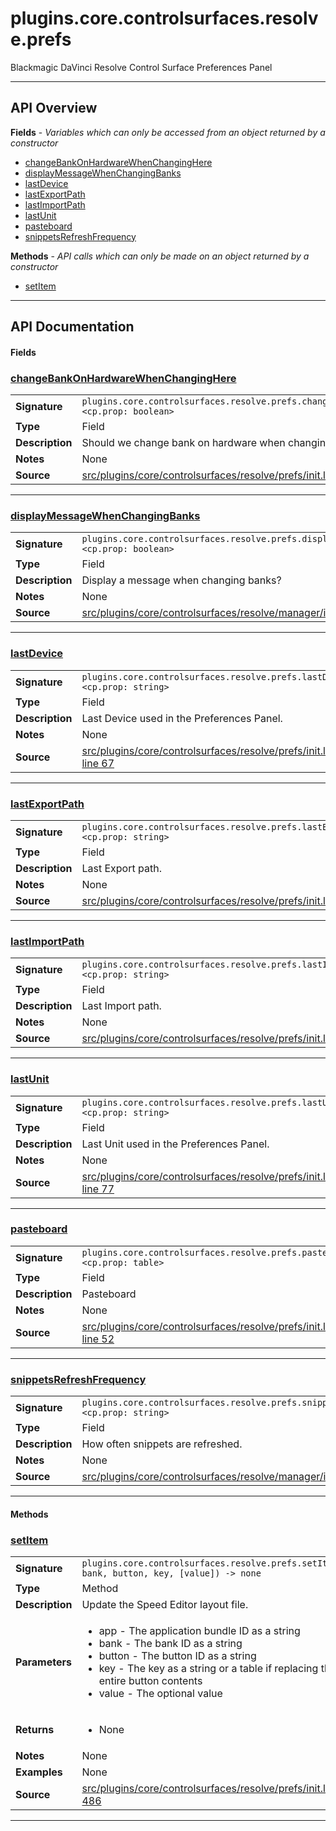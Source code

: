 # plugins.core.controlsurfaces.resolve.prefs

Blackmagic DaVinci Resolve Control Surface Preferences Panel

---

## API Overview
**Fields** - _Variables which can only be accessed from an object returned by a constructor_
 * [changeBankOnHardwareWhenChangingHere](#changebankonhardwarewhenchanginghere)
 * [displayMessageWhenChangingBanks](#displaymessagewhenchangingbanks)
 * [lastDevice](#lastdevice)
 * [lastExportPath](#lastexportpath)
 * [lastImportPath](#lastimportpath)
 * [lastUnit](#lastunit)
 * [pasteboard](#pasteboard)
 * [snippetsRefreshFrequency](#snippetsrefreshfrequency)

**Methods** - _API calls which can only be made on an object returned by a constructor_
 * [setItem](#setitem)


---

## API Documentation

#### Fields


### [changeBankOnHardwareWhenChangingHere](#changebankonhardwarewhenchanginghere)

|                                             |                                                                                     |
| --------------------------------------------|-------------------------------------------------------------------------------------|
| **Signature**                               | `plugins.core.controlsurfaces.resolve.prefs.changeBankOnHardwareWhenChangingHere <cp.prop: boolean>`                                                                    |
| **Type**                                    | Field                                                                     |
| **Description**                             | Should we change bank on hardware when changing in preferences?                                                                     |
| **Notes**                                   | None |
| **Source**                                  | [src/plugins/core/controlsurfaces/resolve/prefs/init.lua line 82](https://github.com/CommandPost/CommandPost/blob/develop/src/plugins/core/controlsurfaces/resolve/prefs/init.lua#L82) |

---


### [displayMessageWhenChangingBanks](#displaymessagewhenchangingbanks)

|                                             |                                                                                     |
| --------------------------------------------|-------------------------------------------------------------------------------------|
| **Signature**                               | `plugins.core.controlsurfaces.resolve.prefs.displayMessageWhenChangingBanks <cp.prop: boolean>`                                                                    |
| **Type**                                    | Field                                                                     |
| **Description**                             | Display a message when changing banks?                                                                     |
| **Notes**                                   | None |
| **Source**                                  | [src/plugins/core/controlsurfaces/resolve/manager/init.lua line 121](https://github.com/CommandPost/CommandPost/blob/develop/src/plugins/core/controlsurfaces/resolve/manager/init.lua#L121) |

---


### [lastDevice](#lastdevice)

|                                             |                                                                                     |
| --------------------------------------------|-------------------------------------------------------------------------------------|
| **Signature**                               | `plugins.core.controlsurfaces.resolve.prefs.lastDevice <cp.prop: string>`                                                                    |
| **Type**                                    | Field                                                                     |
| **Description**                             | Last Device used in the Preferences Panel.                                                                     |
| **Notes**                                   | None |
| **Source**                                  | [src/plugins/core/controlsurfaces/resolve/prefs/init.lua line 67](https://github.com/CommandPost/CommandPost/blob/develop/src/plugins/core/controlsurfaces/resolve/prefs/init.lua#L67) |

---


### [lastExportPath](#lastexportpath)

|                                             |                                                                                     |
| --------------------------------------------|-------------------------------------------------------------------------------------|
| **Signature**                               | `plugins.core.controlsurfaces.resolve.prefs.lastExportPath <cp.prop: string>`                                                                    |
| **Type**                                    | Field                                                                     |
| **Description**                             | Last Export path.                                                                     |
| **Notes**                                   | None |
| **Source**                                  | [src/plugins/core/controlsurfaces/resolve/prefs/init.lua line 57](https://github.com/CommandPost/CommandPost/blob/develop/src/plugins/core/controlsurfaces/resolve/prefs/init.lua#L57) |

---


### [lastImportPath](#lastimportpath)

|                                             |                                                                                     |
| --------------------------------------------|-------------------------------------------------------------------------------------|
| **Signature**                               | `plugins.core.controlsurfaces.resolve.prefs.lastImportPath <cp.prop: string>`                                                                    |
| **Type**                                    | Field                                                                     |
| **Description**                             | Last Import path.                                                                     |
| **Notes**                                   | None |
| **Source**                                  | [src/plugins/core/controlsurfaces/resolve/prefs/init.lua line 62](https://github.com/CommandPost/CommandPost/blob/develop/src/plugins/core/controlsurfaces/resolve/prefs/init.lua#L62) |

---


### [lastUnit](#lastunit)

|                                             |                                                                                     |
| --------------------------------------------|-------------------------------------------------------------------------------------|
| **Signature**                               | `plugins.core.controlsurfaces.resolve.prefs.lastUnit <cp.prop: string>`                                                                    |
| **Type**                                    | Field                                                                     |
| **Description**                             | Last Unit used in the Preferences Panel.                                                                     |
| **Notes**                                   | None |
| **Source**                                  | [src/plugins/core/controlsurfaces/resolve/prefs/init.lua line 77](https://github.com/CommandPost/CommandPost/blob/develop/src/plugins/core/controlsurfaces/resolve/prefs/init.lua#L77) |

---


### [pasteboard](#pasteboard)

|                                             |                                                                                     |
| --------------------------------------------|-------------------------------------------------------------------------------------|
| **Signature**                               | `plugins.core.controlsurfaces.resolve.prefs.pasteboard <cp.prop: table>`                                                                    |
| **Type**                                    | Field                                                                     |
| **Description**                             | Pasteboard                                                                     |
| **Notes**                                   | None |
| **Source**                                  | [src/plugins/core/controlsurfaces/resolve/prefs/init.lua line 52](https://github.com/CommandPost/CommandPost/blob/develop/src/plugins/core/controlsurfaces/resolve/prefs/init.lua#L52) |

---


### [snippetsRefreshFrequency](#snippetsrefreshfrequency)

|                                             |                                                                                     |
| --------------------------------------------|-------------------------------------------------------------------------------------|
| **Signature**                               | `plugins.core.controlsurfaces.resolve.prefs.snippetsRefreshFrequency <cp.prop: string>`                                                                    |
| **Type**                                    | Field                                                                     |
| **Description**                             | How often snippets are refreshed.                                                                     |
| **Notes**                                   | None |
| **Source**                                  | [src/plugins/core/controlsurfaces/resolve/manager/init.lua line 126](https://github.com/CommandPost/CommandPost/blob/develop/src/plugins/core/controlsurfaces/resolve/manager/init.lua#L126) |

---

#### Methods


### [setItem](#setitem)

|                                             |                                                                                     |
| --------------------------------------------|-------------------------------------------------------------------------------------|
| **Signature**                               | `plugins.core.controlsurfaces.resolve.prefs.setItem(app, bank, button, key, [value]) -> none`                                                                    |
| **Type**                                    | Method                                                                     |
| **Description**                             | Update the Speed Editor layout file.                                                                     |
| **Parameters**                              | <ul><li>app - The application bundle ID as a string</li><li>bank - The bank ID as a string</li><li>button - The button ID as a string</li><li>key - The key as a string or a table if replacing the entire button contents</li><li>value - The optional value</li></ul> |
| **Returns**                                 | <ul><li>None</li></ul>          |
| **Notes**                                   | None |
| **Examples**                                | None |
| **Source**                                  | [src/plugins/core/controlsurfaces/resolve/prefs/init.lua line 486](https://github.com/CommandPost/CommandPost/blob/develop/src/plugins/core/controlsurfaces/resolve/prefs/init.lua#L486) |

---

